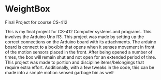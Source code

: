 # WeightBox
 Final Project for course CS-412

This is my final project for CS-412 Computer systems and programs.  This involves the Arduino Uno R3.  This project was made by setting up the correct connections on the Arduino board with its attachments.  The arduino board is connect to a box/bin that opens when it senses movement in front of the motion sensors placed in the front.  After being opened a number of times, the box will remain shut and not open for an extended period of time.  This project was made to portion and discipline items/belongings that require extra effort.  Additionally, with a few tweaks in the code, this can be made into a simple motion sensed garbage bin as well!